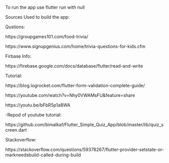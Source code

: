 To run the app use flutter run with null 
<p>Sources Used to build the app:</p>
<p>Qustions:</p>
  <p> https://groupgames101.com/food-trivia/ </p>
  <p>https://www.signupgenius.com/home/trivia-questions-for-kids.cfm </p>
<p>Firbase Info:</p>
  <p>https://firebase.google.com/docs/database/flutter/read-and-write </p>
  <p> Tutorial:</p>
  <p> https://blog.logrocket.com/flutter-form-validation-complete-guide/ </p>
  <p> https://youtube.com/watch?v=Nhy0VWAMsFU&feature=share </p>
   <p>https://youtu.be/bFbR5p1a8WA </p>
    <p> -Repod of youtube tutorial:</p>
     <p>  https://github.com/bimalkaf/Flutter_Simple_Quiz_App/blob/master/lib/quiz_screen.dart</p>
   <p>Stackoverflow:</p>
   <p>https://stackoverflow.com/questions/59378267/flutter-provider-setstate-or-markneedsbuild-called-during-build</p>
